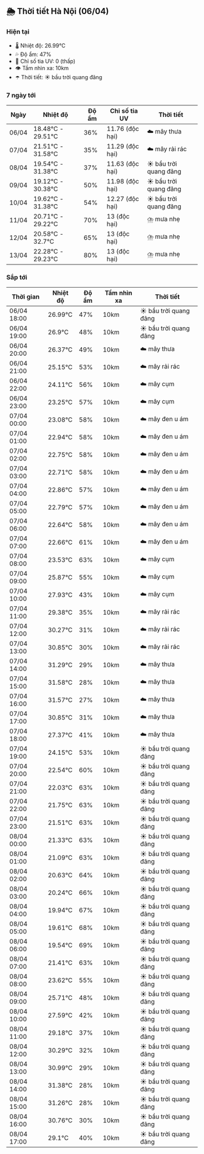 ## 🌦️ Thời tiết Hà Nội (06/04)

### Hiện tại

- 🌡️ Nhiệt độ: 26.99℃
- 💦 Độ ẩm: 47%
- 🌟 Chỉ số tia UV: 0 (thấp)
- 👁️ Tầm nhìn xa: 10km
- ☂️ Thời tiết: ☀️ bầu trời quang đãng

### 7 ngày tới

| Ngày | Nhiệt độ | Độ ẩm | Chỉ số tia UV | Thời tiết |
| --- | --- | --- | --- | --- |
| 06/04 | 18.48℃ - 29.51℃ | 36% | 11.76 (độc hại) | ☁️ mây thưa |
| 07/04 | 21.51℃ - 31.58℃ | 35% | 11.29 (độc hại) | ☁️ mây rải rác |
| 08/04 | 19.54℃ - 31.38℃ | 37% | 11.63 (độc hại) | ☀️ bầu trời quang đãng |
| 09/04 | 19.12℃ - 30.38℃ | 50% | 11.98 (độc hại) | ☀️ bầu trời quang đãng |
| 10/04 | 19.62℃ - 31.38℃ | 54% | 12.27 (độc hại) | ☀️ bầu trời quang đãng |
| 11/04 | 20.71℃ - 29.22℃ | 70% | 13 (độc hại) | ⛈️ mưa nhẹ |
| 12/04 | 20.58℃ - 32.7℃ | 65% | 13 (độc hại) | ⛈️ mưa nhẹ |
| 13/04 | 22.28℃ - 29.23℃ | 80% | 13 (độc hại) | ⛈️ mưa nhẹ |

### Sắp tới

| Thời gian | Nhiệt độ | Độ ẩm | Tầm nhìn xa | Thời tiết |
| --- | --- | --- | --- | --- |
| 06/04 18:00 | 26.99℃ | 47% | 10km | ☀️ bầu trời quang đãng |
| 06/04 19:00 | 26.9℃ | 48% | 10km | ☀️ bầu trời quang đãng |
| 06/04 20:00 | 26.37℃ | 49% | 10km | ☁️ mây thưa |
| 06/04 21:00 | 25.15℃ | 53% | 10km | ☁️ mây rải rác |
| 06/04 22:00 | 24.11℃ | 56% | 10km | ☁️ mây cụm |
| 06/04 23:00 | 23.25℃ | 57% | 10km | ☁️ mây cụm |
| 07/04 00:00 | 23.08℃ | 58% | 10km | ☁️ mây đen u ám |
| 07/04 01:00 | 22.94℃ | 58% | 10km | ☁️ mây đen u ám |
| 07/04 02:00 | 22.75℃ | 58% | 10km | ☁️ mây đen u ám |
| 07/04 03:00 | 22.71℃ | 58% | 10km | ☁️ mây đen u ám |
| 07/04 04:00 | 22.86℃ | 57% | 10km | ☁️ mây đen u ám |
| 07/04 05:00 | 22.79℃ | 57% | 10km | ☁️ mây đen u ám |
| 07/04 06:00 | 22.64℃ | 58% | 10km | ☁️ mây đen u ám |
| 07/04 07:00 | 22.66℃ | 61% | 10km | ☁️ mây đen u ám |
| 07/04 08:00 | 23.53℃ | 63% | 10km | ☁️ mây cụm |
| 07/04 09:00 | 25.87℃ | 55% | 10km | ☁️ mây cụm |
| 07/04 10:00 | 27.93℃ | 43% | 10km | ☁️ mây cụm |
| 07/04 11:00 | 29.38℃ | 35% | 10km | ☁️ mây rải rác |
| 07/04 12:00 | 30.27℃ | 31% | 10km | ☁️ mây rải rác |
| 07/04 13:00 | 30.85℃ | 30% | 10km | ☁️ mây rải rác |
| 07/04 14:00 | 31.29℃ | 29% | 10km | ☁️ mây thưa |
| 07/04 15:00 | 31.58℃ | 28% | 10km | ☁️ mây thưa |
| 07/04 16:00 | 31.57℃ | 27% | 10km | ☁️ mây thưa |
| 07/04 17:00 | 30.85℃ | 31% | 10km | ☁️ mây thưa |
| 07/04 18:00 | 27.37℃ | 41% | 10km | ☁️ mây thưa |
| 07/04 19:00 | 24.15℃ | 53% | 10km | ☀️ bầu trời quang đãng |
| 07/04 20:00 | 22.54℃ | 60% | 10km | ☀️ bầu trời quang đãng |
| 07/04 21:00 | 22.03℃ | 63% | 10km | ☀️ bầu trời quang đãng |
| 07/04 22:00 | 21.75℃ | 63% | 10km | ☀️ bầu trời quang đãng |
| 07/04 23:00 | 21.51℃ | 63% | 10km | ☀️ bầu trời quang đãng |
| 08/04 00:00 | 21.33℃ | 63% | 10km | ☀️ bầu trời quang đãng |
| 08/04 01:00 | 21.09℃ | 63% | 10km | ☀️ bầu trời quang đãng |
| 08/04 02:00 | 20.63℃ | 64% | 10km | ☀️ bầu trời quang đãng |
| 08/04 03:00 | 20.24℃ | 66% | 10km | ☀️ bầu trời quang đãng |
| 08/04 04:00 | 19.94℃ | 67% | 10km | ☀️ bầu trời quang đãng |
| 08/04 05:00 | 19.61℃ | 68% | 10km | ☀️ bầu trời quang đãng |
| 08/04 06:00 | 19.54℃ | 69% | 10km | ☀️ bầu trời quang đãng |
| 08/04 07:00 | 21.41℃ | 63% | 10km | ☀️ bầu trời quang đãng |
| 08/04 08:00 | 23.62℃ | 55% | 10km | ☀️ bầu trời quang đãng |
| 08/04 09:00 | 25.71℃ | 48% | 10km | ☀️ bầu trời quang đãng |
| 08/04 10:00 | 27.59℃ | 42% | 10km | ☀️ bầu trời quang đãng |
| 08/04 11:00 | 29.18℃ | 37% | 10km | ☀️ bầu trời quang đãng |
| 08/04 12:00 | 30.29℃ | 32% | 10km | ☀️ bầu trời quang đãng |
| 08/04 13:00 | 30.99℃ | 29% | 10km | ☀️ bầu trời quang đãng |
| 08/04 14:00 | 31.38℃ | 28% | 10km | ☀️ bầu trời quang đãng |
| 08/04 15:00 | 31.26℃ | 28% | 10km | ☀️ bầu trời quang đãng |
| 08/04 16:00 | 30.76℃ | 30% | 10km | ☀️ bầu trời quang đãng |
| 08/04 17:00 | 29.1℃ | 40% | 10km | ☀️ bầu trời quang đãng |
